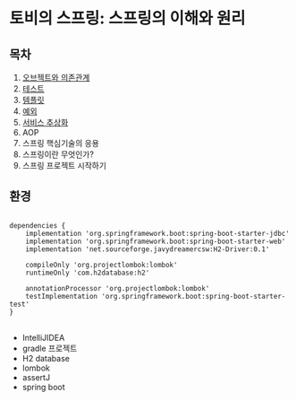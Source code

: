 토비의 스프링: 스프링의 이해와 원리
===========================

## 목차
1. [오브젝트와 의존관계](https://ripple-acorn-981.notion.site/Part-1-1-88d993e0d0a24d95aed163bb010633d2)
2. [테스트](https://ripple-acorn-981.notion.site/part-1-2-b4ee905c8ec748f280abfa051713cbb6)
3. [템플릿](https://ripple-acorn-981.notion.site/part-1-3-93a0e2f01e634c9e9eaffc894c77a2ac)
4. [예외](https://ripple-acorn-981.notion.site/part-1-4-c62a5a90b48e4a2d87a7f92dc7556a24)
5. [서비스 추상화](https://ripple-acorn-981.notion.site/part-1-5-4ab026ebdb254b1fb0a560183e0af23d)
6. AOP
7. 스프링 핵심기술의 응용
8. 스프링이란 무엇인가?
9. 스프링 프로젝트 시작하기

## 환경

<pre>
<code>
dependencies {
    implementation 'org.springframework.boot:spring-boot-starter-jdbc'
    implementation 'org.springframework.boot:spring-boot-starter-web'
    implementation 'net.sourceforge.javydreamercsw:H2-Driver:0.1'

    compileOnly 'org.projectlombok:lombok'
    runtimeOnly 'com.h2database:h2'

    annotationProcessor 'org.projectlombok:lombok'
    testImplementation 'org.springframework.boot:spring-boot-starter-test'
}
</code>
</pre>

- IntelliJIDEA
- gradle 프로젝트
- H2 database
- lombok
- assertJ
- spring boot